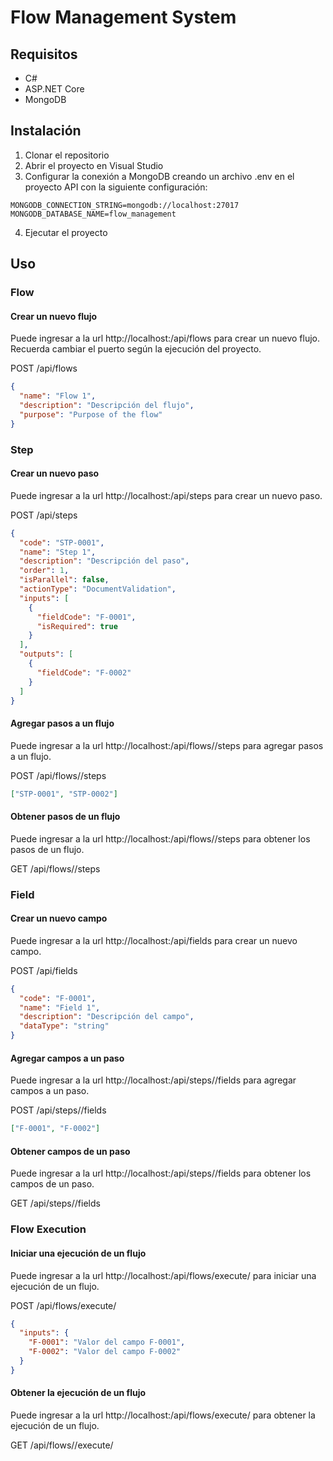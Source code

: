# Flow Management System

## Requisitos

- C#
- ASP.NET Core
- MongoDB

## Instalación

1. Clonar el repositorio
2. Abrir el proyecto en Visual Studio
3. Configurar la conexión a MongoDB creando un archivo .env en el proyecto API con la siguiente configuración:

```
MONGODB_CONNECTION_STRING=mongodb://localhost:27017
MONGODB_DATABASE_NAME=flow_management
```

4. Ejecutar el proyecto

## Uso

### Flow

#### Crear un nuevo flujo

Puede ingresar a la url http://localhost:<puerto>/api/flows para crear un nuevo flujo. Recuerda cambiar el puerto según la ejecución del proyecto.

POST /api/flows

```json
{
  "name": "Flow 1",
  "description": "Descripción del flujo",
  "purpose": "Purpose of the flow"
}
```

### Step

#### Crear un nuevo paso

Puede ingresar a la url http://localhost:<puerto>/api/steps para crear un nuevo paso.

POST /api/steps

```json
{
  "code": "STP-0001",
  "name": "Step 1",
  "description": "Descripción del paso",
  "order": 1,
  "isParallel": false,
  "actionType": "DocumentValidation",
  "inputs": [
    {
      "fieldCode": "F-0001",
      "isRequired": true
    }
  ],
  "outputs": [
    {
      "fieldCode": "F-0002"
    }
  ]
}
```

#### Agregar pasos a un flujo

Puede ingresar a la url http://localhost:<puerto>/api/flows/<idFlow>/steps para agregar pasos a un flujo.

POST /api/flows/<idFlow>/steps

```json
["STP-0001", "STP-0002"]
```

#### Obtener pasos de un flujo

Puede ingresar a la url http://localhost:<puerto>/api/flows/<idFlow>/steps para obtener los pasos de un flujo.

GET /api/flows/<idFlow>/steps

### Field

#### Crear un nuevo campo

Puede ingresar a la url http://localhost:<puerto>/api/fields para crear un nuevo campo.

POST /api/fields

```json
{
  "code": "F-0001",
  "name": "Field 1",
  "description": "Descripción del campo",
  "dataType": "string"
}
```

#### Agregar campos a un paso

Puede ingresar a la url http://localhost:<puerto>/api/steps/<idStep>/fields para agregar campos a un paso.

POST /api/steps/<idStep>/fields

```json
["F-0001", "F-0002"]
```

#### Obtener campos de un paso

Puede ingresar a la url http://localhost:<puerto>/api/steps/<idStep>/fields para obtener los campos de un paso.

GET /api/steps/<idStep>/fields

### Flow Execution

#### Iniciar una ejecución de un flujo

Puede ingresar a la url http://localhost:<puerto>/api/flows/execute/<idFlow> para iniciar una ejecución de un flujo.

POST /api/flows/execute/<idFlow>

```json
{
  "inputs": {
    "F-0001": "Valor del campo F-0001",
    "F-0002": "Valor del campo F-0002"
  }
}
```

#### Obtener la ejecución de un flujo

Puede ingresar a la url http://localhost:<puerto>/api/flows/execute/<executionId> para obtener la ejecución de un flujo.

GET /api/flows/<idFlow>/execute/<idExecution>
